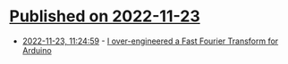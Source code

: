 # [Published on 2022-11-23](index.md)

* [2022-11-23, 11:24:59](https://news.ycombinator.com/item?id=33717847) - [I over-engineered a Fast Fourier Transform for Arduino](https://klafyvel.me/blog/articles/fft-arduino/)
